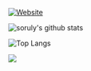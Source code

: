 [![Website](https://img.shields.io/badge/site-gurizenit.site-blue)](https://gurizenit.site)

![soruly's github stats](https://github-readme-stats.vercel.app/api?username=gurizenit&theme=react&show_icons=true&include_all_commits=true&count_private=true&hide=issues,contribs)

![Top Langs](https://github-readme-stats.vercel.app/api/top-langs/?username=gurizenit&theme=react&layout=compact&langs_count=12&card_width=465)

![](https://i.imgur.com/vIxxQyC.gif)
